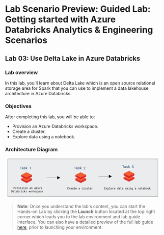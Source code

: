 # Lab Scenario Preview: Guided Lab: Getting started with Azure Databricks Analytics & Engineering Scenarios


## Lab 03: Use Delta Lake in Azure Databricks

### Lab overview

In this lab, you'll learn about Delta Lake which is an open source relational storage area for Spark that you can use to implement a data lakehouse architecture in Azure Databricks.

### Objectives

After completing this lab, you will be able to:

 - Provision an Azure Databricks workspace.
 - Create a cluster.
 - Explore data using a notebook.

 
### Architecture Diagram

   ![Azure portal with a cloud shell pane](./media/lab03-databricks.png)

>**Note**: Once you understand the lab's content, you can start the Hands-on Lab by clicking the **Launch** button located at the top right corner which leads you to the lab environment and lab guide interface. You can also have a detailed preview of the full lab guide [here](https://experience.cloudlabs.ai/#/labguidepreview/d36f08cf-bd2d-4d09-bdc0-691982c87880), prior to launching your environment.
